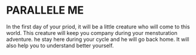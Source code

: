 # PARALLELE ME 

In the first day of your priod, it will be a little creature who will come to this world. This creature will keep you company during your mensturation adventure. he stay here during your cycle and he will go back home. It will also help you to understand better yourself. 

